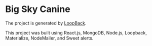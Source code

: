 # Big Sky Canine

The project is generated by [LoopBack](http://loopback.io).

This project was built using React.js, MongoDB, Node.js, Loopback, Materialize, NodeMailer, and Sweet alerts. 
